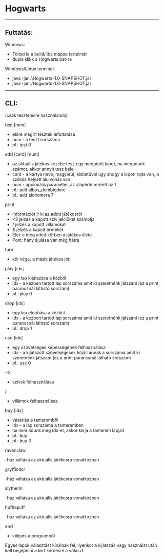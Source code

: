 # Hogwarts
---

## Futtatás:

Windows:

- Töltsd le a build/libs mappa tartalmát
- dupla klikk a Hogwarts.bat-ra

Windows/Linux terminal:

- java -jar .\Hogwarts-1.0-SNAPSHOT.jar
- java -jar ./Hogwarts-1.0-SNAPSHOT.jar

---

## CLI:

(csak tesztelésre használandó)

test [num]

- előre megírt tesztek lefuttatása
- num - a teszt sorszáma
- pl.: test 0

add [card] [num]

- az aktuális játékos kezébe tesz egy megadott lapot, ha megadunk számot, akkor annyit tesz bele
- card - a kártya neve, magyarul, kisbetűvel úgy ahogy a lapon rajta van, a szóköz helyett alulvonás van
- num - opcionális paraméter, az alapértelmezett az 1
- pl.: add albus_dumbledore
- pl.: add alohomora 7

print

- információt ír ki az adott játékosról
- <3 jelzés a kapott szív jelölőket számolja
- / jelzés a kapott villámokat
- $ jelzés a kapott érméket
- Élet: a még adott körben a játékos élete
- Pont: hány ájulása van még hátra

turn

- kör vége, a másik játékos jön

play [idx]

- egy lap kijátszása a kézből
- idx - a kézben tartott lap sorszáma amit ki szeretnénk játszani (ez a print parancsnál látható sorszám)
- pl.: play 0

drop [idx]

- egy lap eldobása a kézből
- idx - a kézben tartott lap sorszáma amit ki szeretnénk játszani (ez a print parancsnál látható sorszám)
- pl.: drop 1

use [idx]

- egy szövetséges képességének felhasználása
- idx - a kijátszott szövetségesek közül annak a sorszáma amit ki szeretnénk játszani (ez a print parancsnál látható
  sorszám)
- pl.: use 0

<3

- szívek felhasználása

/

- villámok felhasználása

buy [idx]

- vásárlás a tanteremből
- idx - a lap sorszáma a tanteremben
- ha nem adunk meg idx-et, akkor kiírja a tanterem lapjait
- pl.: buy
- pl.: buy 3

ravenclaw

-ház váltása az aktuális játékosra vonatkozóan

gryffindor

-ház váltása az aktuális játékosra vonatkozóan

slytherin

-ház váltása az aktuális játékosra vonatkozóan

hufflepuff

-ház váltása az aktuális játékosra vonatkozóan

end

- kilépés a programból

Egyes lapok választást kínálnak fel, ilyenkor a kijátszás vagy használat után kell begépelni a kiírt kérdésre a választ.







